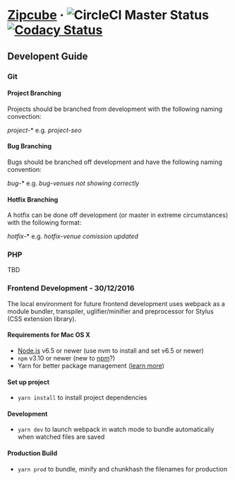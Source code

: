 # [Zipcube](https://www.zipcube.com/) &middot; ![CircleCI Master Status](https://circleci.com/gh/guillaume008/zipcube/tree/master.svg?style=shield&circle-token=4d11598158776eab830a354913efc19f2880de53) [![Codacy Status](https://api.codacy.com/project/badge/Grade/45235688840c402cb66a9de4ed8f856c)](https://coveralls.io/github/facebook/react?branch=master)

## Developent Guide

### Git

#### Project Branching

Projects should be branched from development with the following naming convection:

*project-** e.g. *project-seo*

#### Bug Branching

Bugs should be branched off development and have the following naming convention:

*bug-** e.g. *bug-venues not showing correctly*

#### Hotfix Branching

A hotfix can be done off development (or master in extreme circumstances) with the following format:

*hotfix-** e.g. *hotfix-venue comission updated*

### PHP

TBD

### Frontend Development - 30/12/2016

The local environment for future frontend development uses webpack as a module bundler, transpiler, uglifier/minifier and preprocessor for Stylus (CSS extension library).

#### Requirements for Mac OS X

* [Node.js](https://nodejs.org/) v6.5 or newer (use nvm to install and set v6.5 or newer)
* `npm` v3.10 or newer (new to [npm](https://docs.npmjs.com/)?)
* Yarn for better package management ([learn more](https://yarnpkg.com/))

#### Set up project

* `yarn install` to install project dependencies

#### Development

* `yarn dev` to launch webpack in watch mode to bundle automatically when watched files are saved

#### Production Build

* `yarn prod` to bundle, minify and chunkhash the filenames for production
